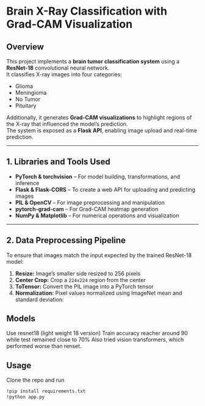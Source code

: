 # Brain X-Ray Classification with Grad-CAM Visualization

## Overview

This project implements a **brain tumor classification system** using a **ResNet-18** convolutional neural network.  
It classifies X-ray images into four categories:

- Glioma  
- Meningioma  
- No Tumor  
- Pituitary  

Additionally, it generates **Grad-CAM visualizations** to highlight regions of the X-ray that influenced the model’s prediction.  
The system is exposed as a **Flask API**, enabling image upload and real-time prediction.

---

## 1. Libraries and Tools Used

- **PyTorch & torchvision** – For model building, transformations, and inference  
- **Flask & Flask-CORS** – To create a web API for uploading and predicting images  
- **PIL & OpenCV** – For image preprocessing and manipulation  
- **pytorch-grad-cam** – For Grad-CAM heatmap generation  
- **NumPy & Matplotlib** – For numerical operations and visualization  

---

## 2. Data Preprocessing Pipeline


To ensure that images match the input expected by the trained ResNet-18 model:

1. **Resize:** Image’s smaller side resized to 256 pixels  
2. **Center Crop:** Crop a `224x224` region from the center  
3. **ToTensor:** Convert the PIL image into a PyTorch tensor  
4. **Normalization:** Pixel values normalized using ImageNet mean and standard deviation:

## Models
Use resnet18 (light weight 18 version)
Train accuracy reacher around 90 while test remained close to 70%
Also tried vision transformers, which performed worse than renset.

## Usage
Clone the repo and run 
```bash
!pip install requirements.txt
!python app.py
